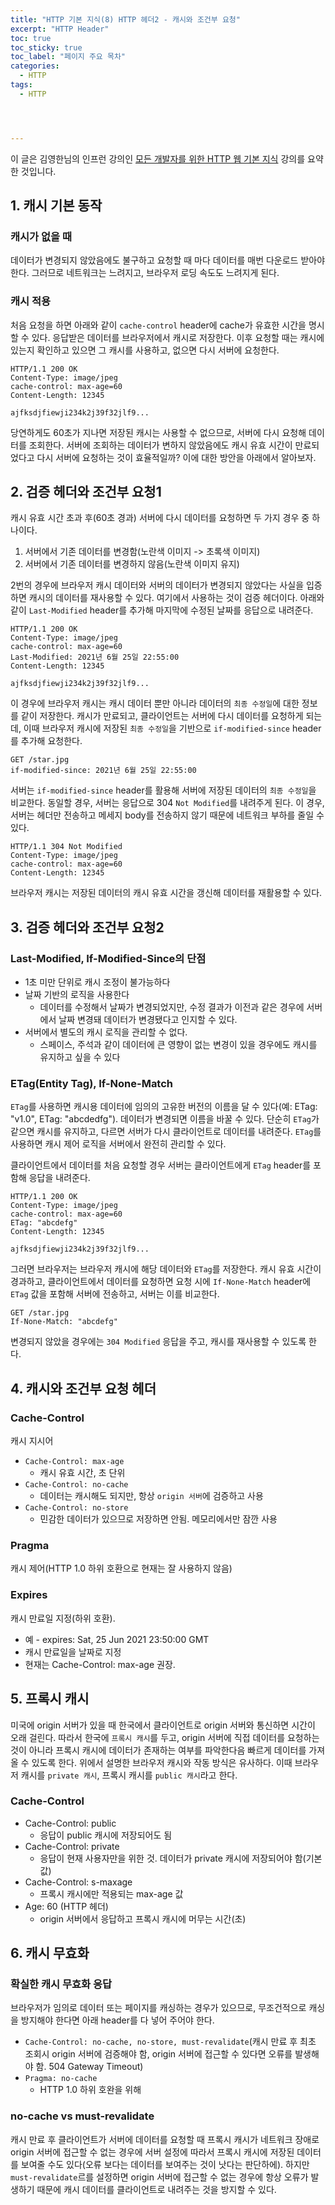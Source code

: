 ```yaml
---
title: "HTTP 기본 지식(8) HTTP 헤더2 - 캐시와 조건부 요청"
excerpt: "HTTP Header"
toc: true
toc_sticky: true
toc_label: "페이지 주요 목차"
categories:
  - HTTP
tags:
  - HTTP




---
```


이 글은 김영한님의 인프런 강의인 [모든 개발자를 위한 HTTP 웹 기본 지식](https://www.inflearn.com/course/http-%EC%9B%B9-%EB%84%A4%ED%8A%B8%EC%9B%8C%ED%81%AC/dashboard) 강의를 요약한 것입니다.



## 1. 캐시 기본 동작



### 캐시가 없을 때

데이터가 변경되지 않았음에도 불구하고 요청할 때 마다 데이터를 매번 다운로드 받아야 한다. 그러므로 네트워크는 느려지고, 브라우저 로딩 속도도 느려지게 된다.



### 캐시 적용

처음 요청을 하면 아래와 같이 `cache-control` header에 cache가 유효한 시간을 명시할 수 있다. 응답받은 데이터를 브라우저에서 캐시로 저장한다. 이후 요청할 때는 캐시에 있는지 확인하고 있으면 그 캐시를 사용하고, 없으면 다시 서버에 요청한다.

```http
HTTP/1.1 200 OK
Content-Type: image/jpeg
cache-control: max-age=60
Content-Length: 12345

ajfksdjfiewji234k2j39f32jlf9...
```

당연하게도 60초가 지나면 저장된 캐시는 사용할 수 없으므로, 서버에 다시 요청해 데이터를 조회한다. 서버에 조회하는 데이터가 변하지 않았음에도 캐시 유효 시간이 만료되었다고 다시 서버에 요청하는 것이 효율적일까? 이에 대한 방안을 아래에서 알아보자.



## 2. 검증 헤더와 조건부 요청1



캐시 유효 시간 초과 후(60초 경과) 서버에 다시 데이터를 요청하면 두 가지 경우 중 하나이다.

1. 서버에서 기존 데이터를 변경함(노란색 이미지 -> 초록색 이미지)
2. 서버에서 기존 데이터를 변경하지 않음(노란색 이미지 유지)

2번의 경우에 브라우저 캐시 데이터와 서버의 데이터가 변경되지 않았다는 사실을 입증하면 캐시의 데이터를 재사용할 수 있다. 여기에서 사용하는 것이 검증 헤더이다. 아래와 같이 `Last-Modified` header를 추가해 마지막에 수정된 날짜를 응답으로 내려준다.

```http
HTTP/1.1 200 OK
Content-Type: image/jpeg
cache-control: max-age=60
Last-Modified: 2021년 6월 25일 22:55:00
Content-Length: 12345

ajfksdjfiewji234k2j39f32jlf9...
```

이 경우에 브라우저 캐시는 캐시 데이터 뿐만 아니라 데이터의 `최종 수정일`에 대한 정보를 같이 저장한다. 캐시가 만료되고, 클라이언트는 서버에 다시 데이터를 요청하게 되는데, 이때 브라우저 캐시에 저장된 `최종 수정일`을 기반으로 `if-modified-since` header를 추가해 요청한다.

```http
GET /star.jpg
if-modified-since: 2021년 6월 25일 22:55:00
```

서버는 `if-modified-since` header를 활용해 서버에 저장된 데이터의 `최종 수정일`을 비교한다. 동일할 경우, 서버는 응답으로 304 `Not Modified`를 내려주게 된다. 이 경우, 서버는 헤더만 전송하고 메세지 body를 전송하지 않기 때문에 네트워크 부하를 줄일 수 있다.

```http
HTTP/1.1 304 Not Modified
Content-Type: image/jpeg
cache-control: max-age=60
Content-Length: 12345
```

 브라우저 캐시는 저장된 데이터의 캐시 유효 시간을 갱신해 데이터를 재활용할 수 있다.



## 3. 검증 헤더와 조건부 요청2



### Last-Modified, If-Modified-Since의 단점

- 1초 미만 단위로 캐시 조정이 불가능하다
- 날짜 기반의 로직을 사용한다
  - 데이터를 수정해서 날짜가 변경되었지만, 수정 결과가 이전과 같은 경우에 서버에서 날짜 변경돼 데이터가 변경됐다고 인지할 수 있다.
- 서버에서 별도의 캐시 로직을 관리할 수 없다.
  - 스페이스, 주석과 같이 데이터에 큰 영향이 없는 변경이 있을 경우에도 캐시를 유지하고 싶을 수 있다



### ETag(Entity Tag), If-None-Match

`ETag`를 사용하면 캐시용 데이터에 임의의 고유한 버전의 이름을 달 수 있다(예: ETag: "v1.0", ETag: "abcdedfg"). 데이터가 변경되면 이름을 바꿀 수 있다. 단순히 `ETag`가 같으면 캐시를 유지하고, 다르면 서버가 다시 클라이언트로 데이터를 내려준다. `ETag`를 사용하면 캐시 제어 로직을 서버에서 완전히 관리할 수 있다.



클라이언트에서 데이터를 처음 요청할 경우 서버는 클라이언트에게 `ETag` header를 포함해 응답을 내려준다.

```http
HTTP/1.1 200 OK
Content-Type: image/jpeg
cache-control: max-age=60
ETag: "abcdefg"
Content-Length: 12345

ajfksdjfiewji234k2j39f32jlf9...
```

 그러면 브라우저는 브라우저 캐시에 해당 데이터와 `ETag`를 저장한다. 캐시 유효 시간이 경과하고, 클라이언트에서 데이터를 요청하면 요청 시에 `If-None-Match` header에 `ETag` 값을 포함해 서버에 전송하고, 서버는 이를 비교한다.

```http
GET /star.jpg
If-None-Match: "abcdefg"
```

변경되지 않았을 경우에는 `304 Modified` 응답을 주고, 캐시를 재사용할 수 있도록 한다.



## 4. 캐시와 조건부 요청 헤더



### Cache-Control

캐시 지시어

- `Cache-Control: max-age`
  - 캐시 유효 시간, 초 단위
- `Cache-Control: no-cache`
  - 데이터는 캐시해도 되지만, 항상 `origin 서버`에 검증하고 사용
- `Cache-Control: no-store`
  - 민감한 데이터가 있으므로 저장하면 안됨. 메모리에서만 잠깐 사용



### Pragma

캐시 제어(HTTP 1.0 하위 호환으로 현재는 잘 사용하지 않음)



### Expires

캐시 만료일 지정(하위 호환).

- 예 - expires: Sat, 25 Jun 2021 23:50:00 GMT
- 캐시 만료일을 날짜로 지정
- 현재는 Cache-Control: max-age 권장.



## 5. 프록시 캐시



미국에 origin 서버가 있을 때 한국에서 클라이언트로 origin 서버와 통신하면 시간이 오래 걸린다. 따라서 한국에 `프록시 캐시`를 두고, origin 서버에 직접 데이터를 요청하는 것이 아니라 프록시 캐시에 데이터가 존재하는 여부를 파악한다음 빠르게 데이터를 가져올 수 있도록 한다. 위에서 설명한 브라우저 캐시와 작동 방식은 유사하다. 이때 브라우저 캐시를 `private 캐시`, 프록시 캐시를 `public 캐시`라고 한다.



### Cache-Control

- Cache-Control: public
  - 응답이 public 캐시에 저장되어도 됨
- Cache-Control: private
  - 응답이 현재 사용자만을 위한 것. 데이터가 private 캐시에 저장되어야 함(기본 값)
- Cache-Control: s-maxage
  - 프록시 캐시에만 적용되는 max-age 값
- Age: 60 (HTTP 헤더)
  - origin 서버에서 응답하고 프록시 캐시에 머무는 시간(초)



## 6. 캐시 무효화



### 확실한 캐시 무효화 응답

브라우저가 임의로 데이터 또는 페이지를 캐싱하는 경우가 있으므로, 무조건적으로 캐싱을 방지해야 한다면 아래 header를 다 넣어 주어야 한다.

- `Cache-Control: no-cache, no-store, must-revalidate`(캐시 만료 후 최초 조회시 origin 서버에 검증해야 함, origin 서버에 접근할 수 있다면 오류를 발생해야 함. 504 Gateway Timeout)
- `Pragma: no-cache`
  - HTTP 1.0 하위 호완을 위해



### no-cache vs must-revalidate

캐시 만료 후 클라이언트가 서버에 데이터를 요청할 때 프록시 캐시가 네트워크 장애로 origin 서버에 접근할 수 없는 경우에 서버 설정에 따라서 프록시 캐시에 저장된 데이터를 보여줄 수도 있다(오류 보다는 데이터를 보여주는 것이 낫다는 판단하에). 하지만 `must-revalidate`르를 설정하면 origin 서버에 접근할 수 없는 경우에 항상 오류가 발생하기 때문에 캐시 데이터를 클라이언트로 내려주는 것을 방지할 수 있다.

